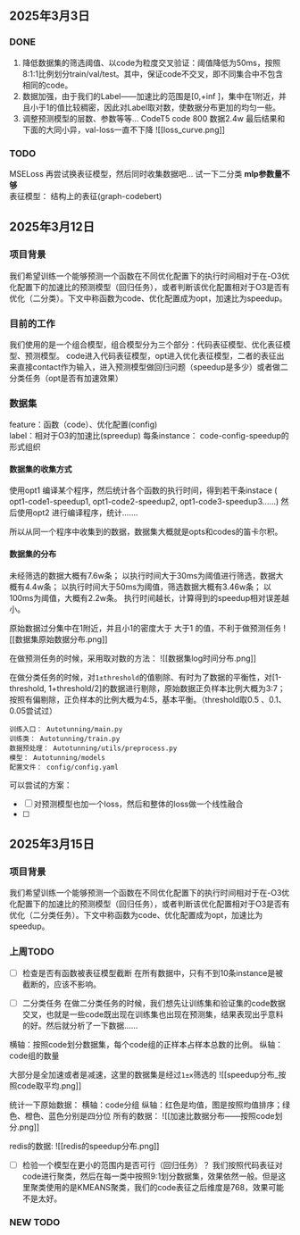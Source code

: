 ## 2025年3月3日
### DONE
1. 降低数据集的筛选阈值、以code为粒度交叉验证：阈值降低为50ms，按照8:1:1比例划分train/val/test。其中，保证code不交叉，即不同集合中不包含相同的code。
2. 数据加强，由于我们的Label——加速比的范围是[0,+inf ]，集中在1附近，并且小于1的值比较稠密，因此对Label取对数，使数据分布更加的均匀一些。
3. 调整预测模型的层数、参数等等...
CodeT5
code 800 数据2.4w
最后结果和下面的大同小异，val-loss一直不下降
![[loss_curve.png]]
### TODO
MSELoss
再尝试换表征模型，然后同时收集数据吧...
试一下二分类
**mlp参数量不够**   
表征模型： 结构上的表征(graph-codebert)



##  2025年3月12日
### 项目背景
我们希望训练一个能够预测一个函数在不同优化配置下的执行时间相对于在-O3优化配置下的加速比的预测模型（回归任务），或者判断该优化配置相对于O3是否有优化（二分类）。下文中称函数为code、优化配置成为opt，加速比为speedup。

### 目前的工作
我们使用的是一个组合模型，组合模型分为三个部分：代码表征模型、优化表征模型、预测模型。 code进入代码表征模型，opt进入优化表征模型，二者的表征出来直接contact作为输入，进入预测模型做回归问题（speedup是多少）或者做二分类任务（opt是否有加速效果）

### 数据集
feature：函数（code）、优化配置(config)  
label：相对于O3的加速比(spreedup)
每条instance： code-config-speedup的形式组织

#### 数据集的收集方式
使用opt1 编译某个程序，然后统计各个函数的执行时间，得到若干条instace  ( opt1-code1-speedup1, opt1-code2-speedup2, opt1-code3-speedup3......)
然后使用opt2 进行编译程序，统计.......

所以从同一个程序中收集到的数据，数据集大概就是opts和codes的笛卡尔积。


#### 数据集的分布
未经筛选的数据大概有7.6w条；
以执行时间大于30ms为阈值进行筛选，数据大概有4.4w条；
以执行时间大于50ms为阈值，筛选数据大概有3.46w条；
以100ms为阈值，大概有2.2w条。
执行时间越长，计算得到的speedup相对误差越小。


原始数据过分集中在1附近，并且小1的密度大于 大于1 的值，不利于做预测任务
![[数据集原始数据分布.png]]
	
在做预测任务的时候，采用取对数的方法：
![[数据集log时间分布.png]]
	
在做分类任务的时候，对`1±threshold`的值剔除、有时为了数据的平衡性，对[1-threshold, 1+threshold/2]的数据进行剔除，原始数据正负样本比例大概为3:7；按照有偏剔除，正负样本的比例大概为4:5，基本平衡。（threshold取0.5 、0.1、0.05尝试过）


```
训练入口： Autotunning/main.py
训练类： Autotunning/train.py
数据预处理： Autotunning/utils/preprocess.py 
模型： Autotunning/models
配置文件： config/config.yaml
```

可以尝试的方案：
- [ ] 对预测模型也加一个loss，然后和整体的loss做一个线性融合
- [ ] 




## 2025年3月15日
### 项目背景
我们希望训练一个能够预测一个函数在不同优化配置下的执行时间相对于在-O3优化配置下的加速比的预测模型（回归任务），或者判断该优化配置相对于O3是否有优化（二分类任务）。下文中称函数为code、优化配置成为opt，加速比为speedup。

### 上周TODO 
- [ ] 检查是否有函数被表征模型截断
在所有数据中，只有不到10条instance是被截断的，应该不影响。


- [ ] 二分类任务
在做二分类任务的时候，我们想先让训练集和验证集的code数据交叉，也就是一些code既出现在训练集也出现在预测集，结果表现出乎意料的好。然后就分析了一下数据......

横轴：按照code划分数据集，每个code组的正样本占样本总数的比例。
纵轴：code组的数量

大部分是全加速或者是减速，这里的数据集是经过`1±x`筛选的
![[speedup分布_按照code取平均.png]]

统计一下原始数据：
横轴：code分组
纵轴：红色是均值，图是按照均值排序；绿色、橙色、蓝色分别是四分位
所有的数据：
![[加速比数据分布——按照code划分.png]]

redis的数据:
![[redis的speedup分布.png]]

- [ ] 检验一个模型在更小的范围内是否可行（回归任务）？
我们按照代码表征对code进行聚类，然后在每一类中按照9:1划分数据集，效果依然一般。但是这里聚类使用的是KMEANS聚类，我们的code表征之后维度是768，效果可能不是太好。


### NEW TODO
